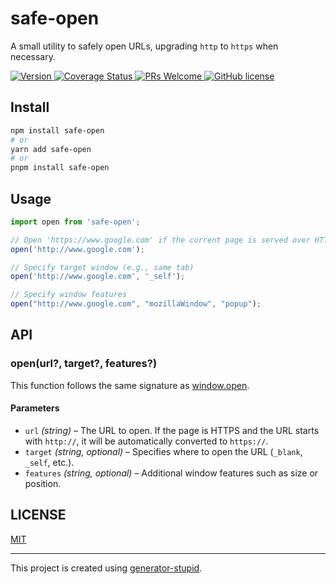 # safe-open

A small utility to safely open URLs, upgrading `http` to `https` when necessary.

<p>
  <a href="https://www.npmjs.com/package/safe-open">
    <img src="https://img.shields.io/npm/v/safe-open.svg" alt="Version" />
  </a>
  <a href="https://coveralls.io/github/yyz945947732/safe-open?branch=master">
    <img
      src="https://coveralls.io/repos/github/yyz945947732/safe-open/badge.svg?branch=master"
      alt="Coverage Status"
    />
  </a>
  <a href="https://github.com/yyz945947732/safe-open/pulls">
    <img
      src="https://img.shields.io/badge/PRs-welcome-brightgreen.svg"
      alt="PRs Welcome"
    />
  </a>
  <a href="https://github.com/yyz945947732/safe-open/blob/master/LICENSE">
    <img
      src="https://img.shields.io/badge/license-MIT-blue.svg"
      alt="GitHub license"
    />
  </a>
</p>

## Install

```bash
npm install safe-open
# or
yarn add safe-open
# or
pnpm install safe-open
```

## Usage

```js
import open from 'safe-open';

// Open 'https://www.google.com' if the current page is served over HTTPS
open('http://www.google.com');

// Specify target window (e.g., same tab)
open('http://www.google.com', '_self');

// Specify window features
open("http://www.google.com", "mozillaWindow", "popup");
```

## API

### open(url?, target?, features?)

This function follows the same signature as [window.open](https://developer.mozilla.org/en-US/docs/Web/API/Window/open).

#### Parameters

- `url` _(string)_ – The URL to open. If the page is HTTPS and the URL starts with `http://`, it will be automatically converted to `https://`.
- `target` _(string, optional)_ – Specifies where to open the URL (`_blank`, `_self`, etc.).
- `features` _(string, optional)_ – Additional window features such as size or position.

## LICENSE

[MIT](https://github.com/yyz945947732/safe-open/blob/master/LICENSE)

---

This project is created using [generator-stupid](https://github.com/yyz945947732/generator-stupid).
